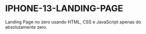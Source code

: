 # IPHONE-13-LANDING-PAGE

 Landing Page no zero usando HTML, CSS e JavaScript apenas do absolutamente zero.
